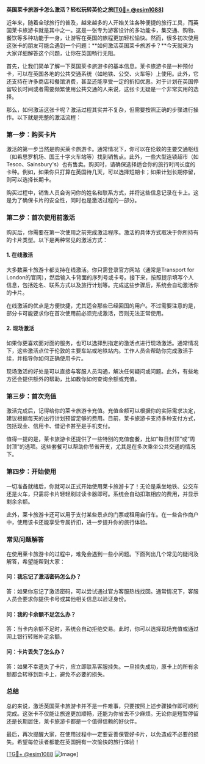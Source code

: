**英国莱卡旅游卡怎么激活？轻松玩转英伦之旅[[TG💪+ @esim1088](https://t.me/s/esim1088)]**

近年来，随着全球旅行的普及，越来越多的人开始关注各种便捷的旅行工具，而英国莱卡旅游卡就是其中之一。这是一张专为游客设计的多功能卡，集交通、购物、餐饮等多种功能于一身，让游客在英国的旅程更加轻松愉快。然而，很多初次使用这张卡的朋友可能会遇到一个问题：**如何激活英国莱卡旅游卡？**今天就来为大家详细解答这个问题，让你在英国畅行无阻。

首先，让我们简单了解一下英国莱卡旅游卡的基本信息。莱卡旅游卡是一种预付卡，可以在英国各地的公共交通系统（如地铁、公交、火车等）上使用。此外，它还支持在许多商店和餐馆消费，甚至还能享受一定的折扣优惠。对于计划在英国停留较长时间或者需要频繁使用公共交通的人来说，这张卡无疑是一个非常实用的选择。

那么，如何激活这张卡呢？激活过程其实并不复杂，但需要按照正确的步骤进行操作。以下就是完整的激活流程：

### **第一步：购买卡片**
激活的第一步当然是购买莱卡旅游卡。通常情况下，你可以在伦敦的主要交通枢纽（如希思罗机场、国王十字火车站等）找到销售点。此外，一些大型连锁超市（如Tesco、Sainsbury's）也有售卖。购买时，请确保选择适合你的旅行时间长度的卡种。例如，如果你只打算在英国待几天，可以选择短期卡；如果计划长期停留，则可以选择长期卡。

购买过程中，销售人员会询问你的姓名和联系方式，并将这些信息记录在卡上。这是为了确保卡片的安全性，同时也是激活过程的一部分。

### **第二步：首次使用前激活**
购买后，你需要在第一次使用之前完成激活程序。激活的具体方式取决于你所持有的卡片类型。以下是两种常见的激活方式：

#### **1. 在线激活**
大多数莱卡旅游卡都支持在线激活。你只需登录官方网站（通常是Transport for London的官网），然后输入卡背面的序列号或卡号。接下来，按照提示填写个人信息，包括姓名、联系方式以及旅行计划等。完成这些步骤后，系统会自动激活你的卡片。

在线激活的优点是方便快捷，尤其适合那些已经回国的用户。不过需要注意的是，部分卡可能要求你在首次使用前必须完成激活，否则无法正常使用。

#### **2. 现场激活**
如果你更喜欢面对面的服务，也可以选择到指定的激活点进行现场激活。通常情况下，这些激活点位于伦敦的主要车站或地铁站内。工作人员会帮助你完成激活手续，并指导你如何正确使用卡片。

现场激活的好处是可以直接与客服人员沟通，解决任何疑问或问题。此外，有些地方还会提供额外的帮助，比如教你如何查询余额或充值。

### **第三步：首次充值**
激活完成后，记得给你的莱卡旅游卡充值。充值金额可以根据你的实际需求决定，建议根据每天的出行计划预留足够的费用。目前，莱卡旅游卡支持多种支付方式，包括现金、信用卡、借记卡甚至是手机支付。

值得一提的是，莱卡旅游卡还提供了一些特别的充值套餐，比如“每日封顶”或“周封顶”的选项。这些套餐可以帮助你节省开支，尤其是在多次乘坐公共交通的情况下。

### **第四步：开始使用**
一切准备就绪后，你就可以正式开始使用莱卡旅游卡了！无论是乘坐地铁、公交车还是火车，只需将卡片轻轻刷过读卡器即可。系统会自动扣取相应的费用，并显示剩余余额。

此外，莱卡旅游卡还可以用于支付某些景点的门票或租用自行车。在一些合作商户中，使用该卡还能享受专属折扣，进一步提升你的旅行体验。

### **常见问题解答**
在使用莱卡旅游卡的过程中，难免会遇到一些小问题。下面列出几个常见的疑问及解答，希望能帮到大家：

#### **问：我忘记了激活密码怎么办？**
答：如果你忘记了激活密码，可以尝试通过官方客服热线找回。通常情况下，客服人员会要求你提供卡号或其他相关信息以验证身份。

#### **问：我的卡余额不足怎么办？**
答：当卡内余额不足时，系统会自动拒绝交易。此时，你可以选择现场充值或通过网上银行转账补足余额。

#### **问：卡片丢失了怎么办？**
答：如果不幸遗失了卡片，应立即联系客服挂失。一旦挂失成功，原卡上的所有余额都会转移到新卡上，避免不必要的损失。

### **总结**
总的来说，激活英国莱卡旅游卡并不是一件难事，只要按照上述步骤操作即可顺利完成。这张卡不仅能让旅途更加顺畅，还能为你省去不少麻烦。无论你是短暂停留还是长期居住，莱卡旅游卡都是一个值得信赖的好伙伴。

最后，再次提醒大家，在使用过程中一定要妥善保管好卡片，以免造成不必要的损失。希望每位读者都能在英国拥有一次愉快的旅行体验！

[[TG💪+ @esim1088](https://t.me/s/esim1088) ![Image](https://i.postimg.cc/4NQfJmqS/Snipaste-2025-05-13-00-14-12.png)]